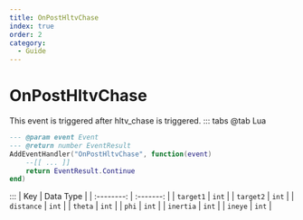 ```yaml
---
title: OnPostHltvChase
index: true
order: 2
category:
  - Guide
---
```


# OnPostHltvChase
This event is triggered after hltv_chase is triggered.
::: tabs
@tab Lua
```lua
--- @param event Event
--- @return number EventResult
AddEventHandler("OnPostHltvChase", function(event)
    --[[ ... ]]
    return EventResult.Continue
end)
```

:::
|     Key    | Data Type |
| :--------: | :-------: |
|  `target1` |   `int`   |
|  `target2` |   `int`   |
| `distance` |   `int`   |
|   `theta`  |   `int`   |
|    `phi`   |   `int`   |
|  `inertia` |   `int`   |
|   `ineye`  |   `int`   |